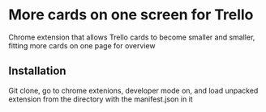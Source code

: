 More cards on one screen for Trello
=======================

Chrome extension that allows Trello cards to become smaller and smaller, fitting more cards on one page for overview

Installation
------------

Git clone, go to chrome extenions, developer mode on, and load unpacked extension from the directory with the manifest.json in it

